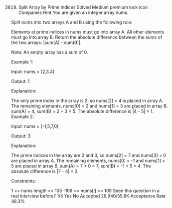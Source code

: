 3618. Split Array by Prime Indices
Solved
Medium
premium lock icon
Companies
Hint
You are given an integer array nums.

Split nums into two arrays A and B using the following rule:

Elements at prime indices in nums must go into array A.
All other elements must go into array B.
Return the absolute difference between the sums of the two arrays: |sum(A) - sum(B)|.

Note: An empty array has a sum of 0.

 

Example 1:

Input: nums = [2,3,4]

Output: 1

Explanation:

The only prime index in the array is 2, so nums[2] = 4 is placed in array A.
The remaining elements, nums[0] = 2 and nums[1] = 3 are placed in array B.
sum(A) = 4, sum(B) = 2 + 3 = 5.
The absolute difference is |4 - 5| = 1.
Example 2:

Input: nums = [-1,5,7,0]

Output: 3

Explanation:

The prime indices in the array are 2 and 3, so nums[2] = 7 and nums[3] = 0 are placed in array A.
The remaining elements, nums[0] = -1 and nums[1] = 5 are placed in array B.
sum(A) = 7 + 0 = 7, sum(B) = -1 + 5 = 4.
The absolute difference is |7 - 4| = 3.
 

Constraints:

1 <= nums.length <= 105
-109 <= nums[i] <= 109
Seen this question in a real interview before?
1/5
Yes
No
Accepted
26,940/55.8K
Acceptance Rate
48.3%